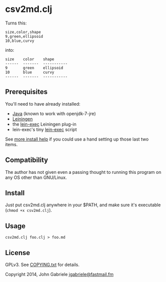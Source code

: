 # csv2md.clj

Turns this:

~~~
size,color,shape
9,green,ellipsoid
10,blue,curvy
~~~

into:

~~~
size    color    shape        
------  -------  -----------  
9       green    ellipsoid    
10      blue     curvy        
------  -------  -----------  
~~~


## Prerequisites

You'll need to have already installed:

  * [Java](http://openjdk.java.net/) (known to work with openjdk-7-jre)
  * [Leiningen](http://leiningen.org/)
  * the [lein-exec](https://github.com/kumarshantanu/lein-exec)
    Leiningen plug-in
  * lein-exec's tiny
    [lein-exec](https://raw.githubusercontent.com/kumarshantanu/lein-exec/master/lein-exec)
    script

See [more install help](more-install-help.md) if you could use a hand
setting up those last two items.


## Compatibility

The author has not given even a passing thought to running this
program on any OS other than GNU/Linux.


## Install

Just put csv2md.clj anywhere in your $PATH, and make sure it's
executable (`chmod +x csv2md.clj`).


## Usage

    csv2md.clj foo.clj > foo.md


## License

GPLv3. See [COPYING.txt](COPYING.txt) for details.

Copyright 2014, John Gabriele <jgabriele@fastmail.fm>
